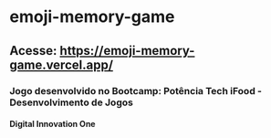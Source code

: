 # emoji-memory-game

## Acesse: <https://emoji-memory-game.vercel.app/>

### Jogo desenvolvido no Bootcamp: Potência Tech iFood - Desenvolvimento de Jogos
#### Digital Innovation One
